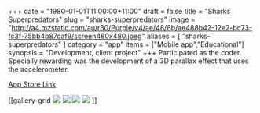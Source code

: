 +++
date = "1980-01-01T11:00:00+11:00"
draft = false
title = "Sharks Superpredators"
slug = "sharks-superpredators"
image = "http://a4.mzstatic.com/au/r30/Purple/v4/ae/48/8b/ae488b42-12e2-bc73-fc3f-75bb4b87caf9/screen480x480.jpeg"
aliases = [
	"sharks-superpredators"
]
category = "app"
items = ["Mobile app","Educational"]
synopsis = "Development, client project"
+++
Participated as the coder. Specially rewarding was the development of a 3D parallax effect that uses the accelerometer.

[App Store Link](https://itunes.apple.com/au/app/sharks-superpredators/id553807662?mt=8)

[[gallery-grid
![](http://a3.mzstatic.com/au/r30/Purple/v4/b5/76/f4/b576f4b6-215d-8cee-0b21-041439f2edbc/screen480x480.jpeg)
![](http://a2.mzstatic.com/au/r30/Purple/v4/3f/43/b5/3f43b5df-b8a1-8f6d-e9b2-4e9d4f05f000/screen480x480.jpeg)
![](http://a3.mzstatic.com/au/r30/Purple/v4/89/ed/de/89eddeff-f89d-2e5f-0cc8-8663fc669662/screen480x480.jpeg)
![](http://a4.mzstatic.com/au/r30/Purple/v4/ae/48/8b/ae488b42-12e2-bc73-fc3f-75bb4b87caf9/screen480x480.jpeg)
]]


